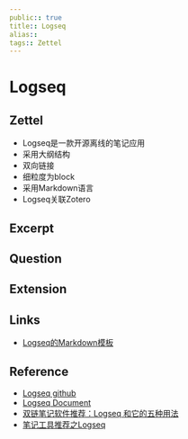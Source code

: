 ```yaml
---
public:: true
title:: Logseq
alias:: 
tags:: Zettel
---
```


# Logseq

## Zettel
- Logseq是一款开源离线的笔记应用
- 采用大纲结构
- 双向链接
- 细粒度为block
- 采用Markdown语言
- Logseq关联Zotero

## Excerpt
## Question
## Extension
## Links
- [Logseq的Markdown模板](2022042901.md)

## Reference
- [Logseq github](https://github.com/logseq/logseq)
- [Logseq Document](https://docs.logseq.com/#/page/Contents)
- [双链笔记软件推荐：Logseq 和它的五种用法](https://sspai.com/post/69503)
- [笔记工具推荐之Logseq](https://zhuanlan.zhihu.com/p/418969961)
